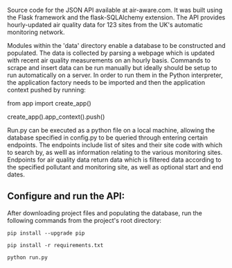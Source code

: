 Source code for the JSON API available at air-aware.com. It was  built using the Flask framework and the flask-SQLAlchemy extension. The API provides hourly-updated air quality data for 123 sites from the UK's automatic monitoring network. 

Modules within the 'data' directory enable a database to be constructed and populated. The data is collected by parsing a webpage which is updated with recent air quality measurements on an hourly basis. Commands to scrape and insert data can be run manually but ideally should be setup to run automatically on a server. In order to run them in the Python interpreter, the application factory needs to be imported and then the application context pushed by running:

from app import create_app() 

create_app().app_context().push()

Run.py can be executed as a python file on a local machine, allowing the database specified in config.py to be queried through entering certain endpoints. The endpoints include list of sites and their site code with which to search by, as welll as information relating to the various monitoring sites. Endpoints for air quality data return data which is filtered data according to the specified pollutant and monitoring site, as well as optional start and end dates. 

Configure and run the API:
--------------------------

After downloading project files and populating the database, run the following commands from the project's root directory:

    pip install --upgrade pip

    pip install -r requirements.txt

    python run.py

